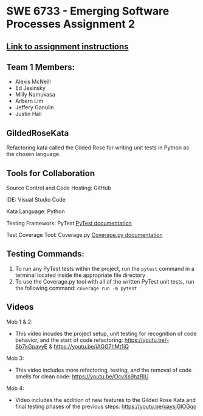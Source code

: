 

# SWE 6733 - Emerging Software Processes Assignment 2
[Link to assignment instructions](https://kennesaw.view.usg.edu/d2l/le/content/2792251/viewContent/43310051/View?ou=2792251)
---

## Team 1 Members:
- Alexis McNeill
- Ed Jesinsky
- Milly Namukasa
- Arbern Lim
- Jeffery Ganulin
- Justin Hall

## GildedRoseKata
Refactoring kata called the Gilded Rose for writing unit tests in Python as the chosen language. 

## Tools for Collaboration 
Source Control and Code Hosting: GitHub

IDE: Visual Studio Code

Kata Language: Python

Testing Framework: PyTest
[PyTest documentation](https://docs.pytest.org/en/7.1.x/contents.html)

Test Coverage Tool: Coverage.py 
[Coverage.py documentation](https://coverage.readthedocs.io/en/7.1.0/)

## Testing Commands:
1. To run any PyTest tests within the project, run the `pytest` command in a terminal located inside the appropriate file directory
2. To use the Coverage.py tool with all of the written PyTest unit tests, run the following command: `coverage run -m pytest` 

## Videos

Mob 1 & 2: 
 - This video incudes the project setup, unit testing for recognition of code behavior, and the start of code refactoring: https://youtu.be/-Sb7kGpavyE & https://youtu.be/iAGG7hMt1iQ

Mob 3:
 - This video includes more refactoring, testing, and the removal of code smells for clean code: https://youtu.be/OcvXs9hzRIU
 
Mob 4:
- Video includes the addition of new features to the Gilded Rose Kata and final testing phases of the previous steps: https://youtu.be/uaysjGlOGqo
